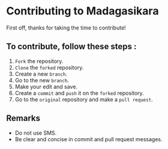 # Contributing to Madagasikara
First off, thanks for taking the time to contribute!

## To contribute, follow these steps :
1. `Fork` the repository.
2. `Clone` the `forked` repository.
3. Create a new `branch`.
4. Go to the new `branch`.
5. Make your edit and save.
6. Create a `commit` and `push` it on the `forked` repository.
7. Go to the `original` repository and make a `pull request`.

## Remarks
- Do not use SMS.
- Be clear and concise in commit and pull request messages.
